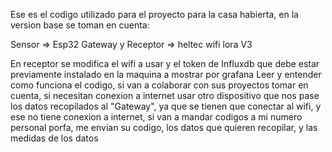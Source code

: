 Ese es el codigo utilizado para el proyecto para la casa habierta, en la version base se toman en cuenta:

Sensor => Esp32
Gateway y Receptor => heltec wifi lora V3

En receptor se modifica el wifi a usar y el token de Influxdb que debe estar previamente instalado en la maquina a mostrar por grafana
Leer y entender como funciona el codigo, si van a colaborar con sus proyectos tomar en cuenta, si necesitan conexion a internet
usar otro dispositivo que nos pase los datos recopilados al "Gateway", ya que se tienen que conectar al wifi, y ese no tiene conexion a
internet, si van a mandar codigos a mi numero personal porfa, me envian su codigo, los datos que quieren recopilar, y las medidas de los datos
